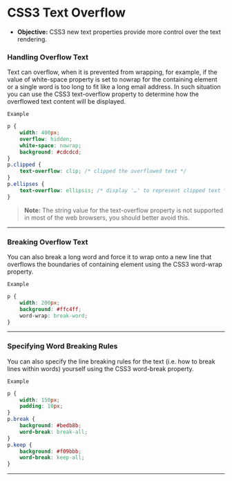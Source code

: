 # CSS3 Text Overflow
- **Objective:** CSS3 new text properties provide more control over the text rendering.

### Handling Overflow Text
Text can overflow, when it is prevented from wrapping, for example, if the value of white-space property is set to nowrap for the containing element or a single word is too long to fit like a long email address. In such situation you can use the CSS3 text-overflow property to determine how the overflowed text content will be displayed.

`Example`
```css
p {
    width: 400px;
    overflow: hidden;
    white-space: nowrap;
    background: #cdcdcd;
}
p.clipped {
    text-overflow: clip; /* clipped the overflowed text */
}
p.ellipses {
    text-overflow: ellipsis; /* display '…' to represent clipped text */
}
```
> **Note:** The string value for the text-overflow property is not supported in most of the web browsers, you should better avoid this.

---
### Breaking Overflow Text
You can also break a long word and force it to wrap onto a new line that overflows the boundaries of containing element using the CSS3 word-wrap property.

`Example`
```css
p {
    width: 200px;
    background: #ffc4ff;
    word-wrap: break-word;
}
```
---
### Specifying Word Breaking Rules
You can also specify the line breaking rules for the text (i.e. how to break lines within words) yourself using the CSS3 word-break property.

`Example`
```css
p {
    width: 150px;
    padding: 10px;
}
p.break {
    background: #bedb8b;
    word-break: break-all;
}
p.keep {
    background: #f09bbb;
    word-break: keep-all;
}
```
---